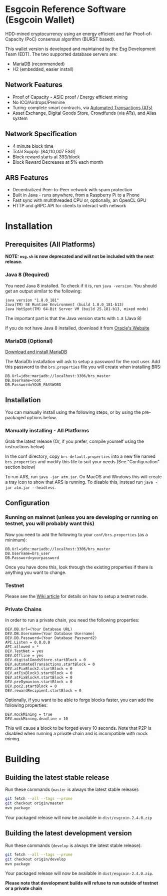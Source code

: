 # Esgcoin Reference Software (Esgcoin Wallet)

HDD-mined cryptocurrency using an energy efficient
and fair Proof-of-Capacity (PoC) consensus algorithm (BURST based).

This wallet version is developed and maintained by the Esg Development Team (EDT). The two supported database servers are:

- MariaDB (recommended)
- H2 (embedded, easier install)

## Network Features

- Proof of Capacity - ASIC proof / Energy efficient mining
- No ICO/Airdrops/Premine
- Turing-complete smart contracts, via [Automated Transactions (ATs)](https://ciyam.org/at/at.html)
- Asset Exchange, Digital Goods Store, Crowdfunds (via ATs), and Alias system

## Network Specification

- 4 minute block time
- Total Supply: [84,110,007 ESG]
- Block reward starts at 393/block
- Block Reward Decreases at 5% each month

## ARS Features

- Decentralized Peer-to-Peer network with spam protection
- Built in Java - runs anywhere, from a Raspberry Pi to a Phone
- Fast sync with multithreaded CPU or, optionally, an OpenCL GPU
- HTTP and gRPC API for clients to interact with network

# Installation

## Prerequisites (All Platforms)

**NOTE: `esg.sh` is now deprecated and will not be included with the next release.**

### Java 8 (Required)

You need Java 8 installed. To check if it is, run `java -version`. You should get an output similar to the following:

```text
java version "1.8.0_181"
Java(TM) SE Runtime Environment (build 1.8.0_181-b13)
Java HotSpot(TM) 64-Bit Server VM (build 25.181-b13, mixed mode)
```

The important part is that the Java version starts with `1.8` (Java 8)

If you do not have Java 8 installed, download it from [Oracle's Website](https://www.oracle.com/technetwork/java/javase/downloads/jre8-downloads-2133155.html)

### MariaDB (Optional)

[Download and install MariaDB](https://mariadb.com/downloads/mariadb-tx)

The MariaDb installation will ask to setup a password for the root user. 
Add this password to the `brs.properties` file you will create when installing BRS:

```properties
DB.Url=jdbc:mariadb://localhost:3306/brs_master
DB.Username=root
DB.Password=YOUR_PASSWORD
```

## Installation

You can manually install using the following steps, or by using the pre-packaged options below.

### Manually installing - All Platforms

Grab the latest release (Or, if you prefer, compile yourself using the instructions below)

In the conf directory, copy `brs-default.properties` into a new file named `brs.properties` and modify this file to suit your needs (See "Configuration" section below)

To run ARS, run `java -jar atm.jar`. On MacOS and Windows this will create a tray icon to show that ARS is running. To disable this, instead run `java -jar atm.jar --headless`.

## Configuration

### Running on mainnet (unless you are developing or running on testnet, you will probably want this)

Now you need to add the following to your `conf/brs.properties` (as a minimum):

```properties
DB.Url=jdbc:mariadb://localhost:3306/brs_master
DB.Username=brs_user
DB.Password=yourpassword
```

Once you have done this, look through the existing properties if there is anything you want to change.

### Testnet

Please see the [Wiki article](https://esgwiki.org/en/testnet/) for details on how to setup a testnet node.

### Private Chains

In order to run a private chain, you need the following properties:

```properties
DEV.DB.Url=(Your Database URL)
DEV.DB.Username=(Your Database Username)
DEV.DB.Password=(Your Database Password2)
API.Listen = 0.0.0.0
API.allowed = *
DEV.TestNet = yes
DEV.Offline = yes
DEV.digitalGoodsStore.startBlock = 0
DEV.automatedTransactions.startBlock = 0
DEV.atFixBlock2.startBlock = 0
DEV.atFixBlock3.startBlock = 0
DEV.atFixBlock4.startBlock = 0
DEV.preDymaxion.startBlock = 0
DEV.poc2.startBlock = 0
DEV.rewardRecipient.startBlock = 0
```

Optionally, if you want to be able to forge blocks faster, you can add the following properties:

```properties
DEV.mockMining = true
DEV.mockMining.deadline = 10
```

This will cause a block to be forged every 10 seconds. Note that P2P is disabled when running a private chain and is incompatible with mock mining.

# Building

## Building the latest stable release

Run these commands (`master` is always the latest stable release):

```bash
git fetch --all --tags --prune
git checkout origin/master
mvn package
```

Your packaged release will now be available in `dist/esgcoin-2.4.0.zip`

## Building the latest development version

Run these commands (`develop` is always the latest stable release):

```bash
git fetch --all --tags --prune
git checkout origin/develop
mvn package
```

Your packaged release will now be available in `dist/esgcoin-2.4.0.zip`.

**Please note that development builds will refuse to run outside of testnet or a private chain**
